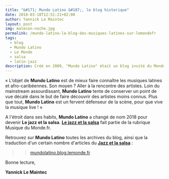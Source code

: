 ```yaml
---
title: "&#171; Mundo Latino &#187;, le blog historique"
date: 2018-03-18T12:51:21+02:00
author: Yannick Le Maintec
layout: post
img: malecon-noche.jpg
permalink: /mundo-latino-le-blog-des-musiques-latines-sur-lemondefr
tags:
  - blog
  - Mundo Latino
  - Le Monde
  - salsa
  - latin-jazz
description: Créé en 2009, "Mundo Latino" était un blog invité du Monde.fr consacré aux musiques latines.
---
```


« L’objet de **Mundo Latino** est de mieux faire connaître les musiques latines et afro-caribéennes. Son moyen ? Aller à la rencontre des artistes. Loin du mainstream assourdissant, **Mundo Latino** tente de conserver un point de vue décalé dans le but de faire découvrir des artistes moins connus. Plus que tout, **Mundo Latino** est un fervent défenseur de la scène, pour que vive la musique live ! »

A l'étroit dans ses habits, **Mundo Latino** a changé de nom 2018 pour devenir **Le jazz et la salsa**. **[Le jazz et la salsa](https://www.lemonde.fr/le-jazz-et-la-salsa/)** fait partie de la rubrique Musique du Monde.fr.

Retrouvez sur **Mundo Latino** toutes les archives du blog, ainsi que la traduction d'un certain nombre d'articles du **[Jazz et la salsa](https://www.lemonde.fr/le-jazz-et-la-salsa/)** :

>> [mundolatino.blog.lemonde.fr](http://mundolatino.blog.lemonde.fr/)

Bonne lecture,

**Yannick Le Maintec**
